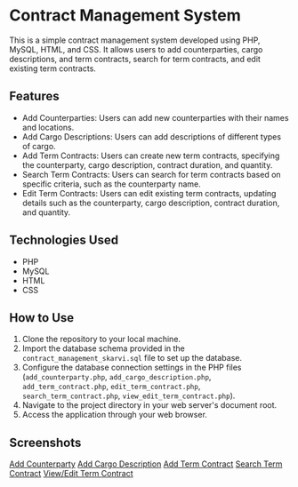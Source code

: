 # Contract Management System

This is a simple contract management system developed using PHP, MySQL, HTML, and CSS. It allows users to add counterparties, cargo descriptions, and term contracts, search for term contracts, and edit existing term contracts.

## Features
- Add Counterparties: Users can add new counterparties with their names and locations.
- Add Cargo Descriptions: Users can add descriptions of different types of cargo.
- Add Term Contracts: Users can create new term contracts, specifying the counterparty, cargo description, contract duration, and quantity.
- Search Term Contracts: Users can search for term contracts based on specific criteria, such as the counterparty name.
- Edit Term Contracts: Users can edit existing term contracts, updating details such as the counterparty, cargo description, contract duration, and quantity.

## Technologies Used
- PHP
- MySQL
- HTML
- CSS

## How to Use
1. Clone the repository to your local machine.
2. Import the database schema provided in the `contract_management_skarvi.sql` file to set up the database.
3. Configure the database connection settings in the PHP files (`add_counterparty.php`, `add_cargo_description.php`, `add_term_contract.php`, `edit_term_contract.php`, `search_term_contract.php`, `view_edit_term_contract.php`).
4. Navigate to the project directory in your web server's document root.
5. Access the application through your web browser.

## Screenshots
[Add Counterparty](screenshots/add_counterparty.png)
[Add Cargo Description](screenshots/add_cargo_description.png)
[Add Term Contract](screenshots/add_term_contract.png)
[Search Term Contract](screenshots/search_term_contract.png)
[View/Edit Term Contract](screenshots/view_edit_term_contract.png)
